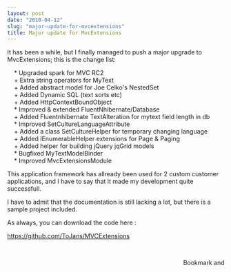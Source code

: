 ```yaml
---
layout: post
date: "2010-04-12"
slug: "major-update-for-mvcextensions"
title: Major update for MvcExtensions
---
```


<p>It has been a while, but I finally managed to push a major upgrade to MvcExtensions; this is the change list:</p>
<p>&nbsp;&nbsp;&nbsp; * Upgraded spark for MVC RC2<br />&nbsp;&nbsp;&nbsp; + Extra string operators for MyText<br />&nbsp;&nbsp;&nbsp; + Added abstract model for Joe Celko's NestedSet<br />&nbsp;&nbsp;&nbsp; + Added Dynamic SQL (text sorts etc)<br />&nbsp;&nbsp;&nbsp; + Added HttpContextBoundObject<br />&nbsp;&nbsp;&nbsp; * Improved &amp; extended FluentNhibernate/Database<br />&nbsp;&nbsp;&nbsp; + Added Fluentnhibernate TextAlteration for mytext field length in db<br />&nbsp;&nbsp;&nbsp; * Improved SetCultureLanguageAttribute<br />&nbsp;&nbsp;&nbsp; + Added a class SetCultureHelper for temporary changing language<br />&nbsp;&nbsp;&nbsp; + Added IEnumerableHelper extensions for Page &amp; Paging<br />&nbsp;&nbsp;&nbsp; + Added helper for building jQuery jqGrid models<br />&nbsp;&nbsp;&nbsp; * Bugfixed MyTextModelBinder<br />&nbsp;&nbsp;&nbsp; * Improved MvcExtensionsModule</p>
<p>This application framework has allready been used for 2 custom customer applications, and I have to say that it made my development quite successfull.</p>
<p>I have to admit that the documentation is still lacking a lot, but there is a sample project included.</p>
<p>As always, you can download the code here :</p>
<p><a href="https://github.com/ToJans/MVCExtensions" target="_blank">https://github.com/ToJans/MVCExtensions</a></p>
<p>&nbsp;</p><div style="text-align:right"><a class="addthis_button" href="https://www.addthis.com/bookmark.php?v=250&amp;pub=xa-4aec37702e3161d4"><img src="https://s7.addthis.com/static/btn/v2/lg-share-en.gif" width="125" height="16" alt="Bookmark and Share" style="border:0"/></a><script type="text/javascript" src="https://s7.addthis.com/js/250/addthis_widget.js#pub=xa-4aec37702e3161d4"></script></div>
